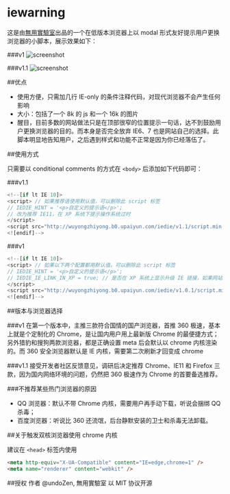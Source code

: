 iewarning
=========

这是由<u>無用實驗室</u>出品的一个在低版本浏览器上以 modal 形式友好提示用户更换浏览器的小脚本，展示效果如下：

###v1
![screenshot](https://raw.githubusercontent.com/WuYongZhiYong/iewarning/master/iedie/v1/screenshot.png)

###v1.1
![screenshot](https://raw.githubusercontent.com/WuYongZhiYong/iewarning/master/iedie/v1.1/screenshot.png)


##优点

* 使用方便，只需加几行 IE-only 的条件注释代码，对现代浏览器不会产生任何影响
* 大小：包括了一个 8k 的 js 和一个 16k 的图片
* 醒目，目前多数的网站做法只是在顶部很窄的位置提示一句话，达不到鼓励用户更换浏览器的目的。而本身是否完全放弃 IE6、7 也是网站自己的选择。此脚本明显地告知用户，之后遇到样式和功能不正常是因为你已经落伍了。

##使用方式

只需要以 conditional comments 的方式在 `<body>` 后添加如下代码即可：

###v1.1
```javascript
<!--[if lt IE 10]>
<script> // 如果推荐语使用默认值，可以删除此 script 标签
// IEDIE_HINT = '<p>自定义的提示语</p>';
// 改为推荐 IE11，在 XP 系统下提示操作系统过时
</script>
<script src="http://wuyongzhiyong.b0.upaiyun.com/iedie/v1.1/script.min.js"></script>
<![endif]-->
```

###v1
```javascript
<!--[if lt IE 10]>
<script> // 如果以下两个配置都用默认值，可以删除此 script 标签
// IEDIE_HINT = '<p>自定义的提示语</p>';
// IEDIE_IE_LINK_IN_XP = true; // 是否在 XP 系统上显示升级 IE 链接，如果网站支持 IE8，可以设为 true
</script>
<script src="http://wuyongzhiyong.b0.upaiyun.com/iedie/v1.0.1/script.min.js"></script>
<![endif]-->
```

##版本与浏览器选择

###v1
在第一个版本中，主推三款符合国情的国产浏览器，首推 360 极速，基本上就是个定制化的 Chrome，是让国内用户用上最新版 Chrome 的最便捷方式；另外猎豹和搜狗两款浏览器，都是正确设置 meta 后会默认以 chrome 内核渲染的。而 360 安全浏览器默认是 IE 内核，需要第二次刷新才回变成 chrome

###v1.1
接受开发者社区反馈意见，调研后决定推荐 Chrome、IE11 和 Firefox 三款，因为国内网络环境的问题，仍然把 360 极速作为 Chrome 的首要备选推荐。

###不推荐某些热门浏览器的原因

* QQ 浏览器：默认不带 Chrome 内核，需要用户再手动下载，听说会捆绑 QQ 杀毒；
* 百度浏览器：听说比 360 还流氓，后台静默安装的卫士和杀毒无法卸载。

##关于触发双核浏览器使用 chrome 内核

建议在 `<head>` 标签内使用

```html
<meta http-equiv="X-UA-Compatible" content="IE=edge,chrome=1" />
<meta name="renderer" content="webkit" />
```

##授权
作者 @undoZen, 無用實驗室 以 MIT 协议开源
